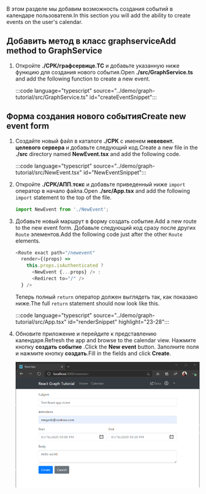 <!-- markdownlint-disable MD002 MD041 -->

<span data-ttu-id="01dfb-101">В этом разделе мы добавим возможность создания событий в календаре пользователя.</span><span class="sxs-lookup"><span data-stu-id="01dfb-101">In this section you will add the ability to create events on the user's calendar.</span></span>

## <a name="add-method-to-graphservice"></a><span data-ttu-id="01dfb-102">Добавить метод в класс graphservice</span><span class="sxs-lookup"><span data-stu-id="01dfb-102">Add method to GraphService</span></span>

1. <span data-ttu-id="01dfb-103">Откройте **./СРК/графсервице.ТС** и добавьте указанную ниже функцию для создания нового события.</span><span class="sxs-lookup"><span data-stu-id="01dfb-103">Open **./src/GraphService.ts** and add the following function to create a new event.</span></span>

    :::code language="typescript" source="../demo/graph-tutorial/src/GraphService.ts" id="createEventSnippet":::

## <a name="create-new-event-form"></a><span data-ttu-id="01dfb-104">Форма создания нового события</span><span class="sxs-lookup"><span data-stu-id="01dfb-104">Create new event form</span></span>

1. <span data-ttu-id="01dfb-105">Создайте новый файл в каталоге **./СРК** с именем **невевент. целевого сервера** и добавьте следующий код.</span><span class="sxs-lookup"><span data-stu-id="01dfb-105">Create a new file in the **./src** directory named **NewEvent.tsx** and add the following code.</span></span>

    :::code language="typescript" source="../demo/graph-tutorial/src/NewEvent.tsx" id="NewEventSnippet":::

1. <span data-ttu-id="01dfb-106">Откройте **./СРК/АПП.тскс** и добавьте приведенный ниже `import` оператор в начало файла.</span><span class="sxs-lookup"><span data-stu-id="01dfb-106">Open **./src/App.tsx** and add the following `import` statement to the top of the file.</span></span>

    ```typescript
    import NewEvent from './NewEvent';
    ```

1. <span data-ttu-id="01dfb-107">Добавьте новый маршрут в форму создать событие.</span><span class="sxs-lookup"><span data-stu-id="01dfb-107">Add a new route to the new event form.</span></span> <span data-ttu-id="01dfb-108">Добавьте следующий код сразу после других `Route` элементов.</span><span class="sxs-lookup"><span data-stu-id="01dfb-108">Add the following code just after the other `Route` elements.</span></span>

    ```typescript
    <Route exact path="/newevent"
      render={(props) =>
        this.props.isAuthenticated ?
          <NewEvent {...props} /> :
          <Redirect to="/" />
      } />
    ```

    <span data-ttu-id="01dfb-109">Теперь полный `return` оператор должен выглядеть так, как показано ниже.</span><span class="sxs-lookup"><span data-stu-id="01dfb-109">The full `return` statement should now look like this.</span></span>

    :::code language="typescript" source="../demo/graph-tutorial/src/App.tsx" id="renderSnippet" highlight="23-28":::

1. <span data-ttu-id="01dfb-110">Обновите приложение и перейдите к представлению календаря.</span><span class="sxs-lookup"><span data-stu-id="01dfb-110">Refresh the app and browse to the calendar view.</span></span> <span data-ttu-id="01dfb-111">Нажмите кнопку **создать событие** .</span><span class="sxs-lookup"><span data-stu-id="01dfb-111">Click the **New event** button.</span></span> <span data-ttu-id="01dfb-112">Заполните поля и нажмите кнопку **создать**.</span><span class="sxs-lookup"><span data-stu-id="01dfb-112">Fill in the fields and click **Create**.</span></span>

    ![Снимок экрана с формой создания события](./images/create-event-01.png)
